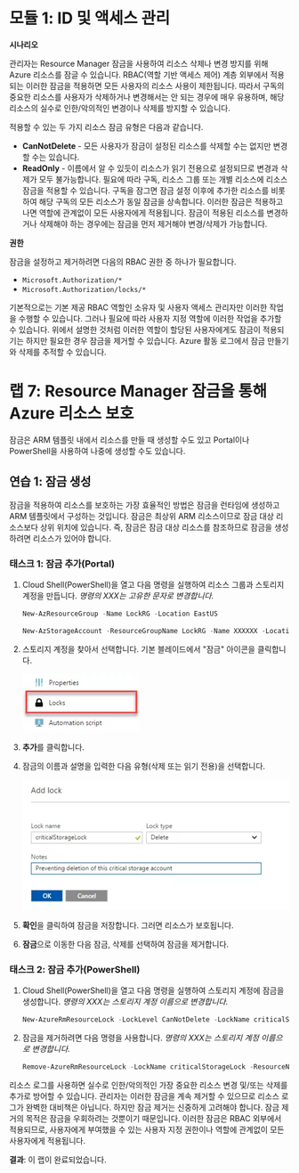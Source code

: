 ﻿---
lab:
    title: '랩 7: Resource Manager 잠금을 통해 Azure 리소스 보호'
    module: '모듈 1: ID 및 액세스 관리'
---

# 모듈 1: ID 및 액세스 관리 


**시나리오**

관리자는 Resource Manager 잠금을 사용하여 리소스 삭제나 변경 방지를 위해 Azure 리소스를 잠글 수 있습니다. RBAC(역할 기반 액세스 제어) 계층 외부에서 적용되는 이러한 잠금을 적용하면 모든 사용자의 리소스 사용이 제한됩니다. 따라서 구독의 중요한 리소스를 사용자가 삭제하거나 변경해서는 안 되는 경우에 매우 유용하며, 해당 리소스의 실수로 인한/악의적인 변경이나 삭제를 방지할 수 있습니다.

적용할 수 있는 두 가지 리소스 잠금 유형은 다음과 같습니다.

 - **CanNotDelete** - 모든 사용자가 잠금이 설정된 리소스를 삭제할 수는 없지만 변경할 수는 있습니다.
 - **ReadOnly** - 이름에서 알 수 있듯이 리소스가 읽기 전용으로 설정되므로 변경과 삭제가 모두 불가능합니다.
필요에 따라 구독, 리소스 그룹 또는 개별 리소스에 리소스 잠금을 적용할 수 있습니다. 구독을 잠그면 잠금 설정 이후에 추가한 리소스를 비롯하여 해당 구독의 모든 리소스가 동일 잠금을 상속합니다. 이러한 잠금은 적용하고 나면 역할에 관계없이 모든 사용자에게 적용됩니다. 잠금이 적용된 리소스를 변경하거나 삭제해야 하는 경우에는 잠금을 먼저 제거해야 변경/삭제가 가능합니다.

**권한**

잠금을 설정하고 제거하려면 다음의 RBAC 권한 중 하나가 필요합니다.

- `Microsoft.Authorization/*`
- `Microsoft.Authorization/locks/*`

기본적으로는 기본 제공 RBAC 역할인 소유자 및 사용자 액세스 관리자만 이러한 작업을 수행할 수 있습니다. 그러나 필요에 따라 사용자 지정 역할에 이러한 작업을 추가할 수 있습니다. 위에서 설명한 것처럼 이러한 역할이 할당된 사용자에게도 잠금이 적용되기는 하지만 필요한 경우 잠금을 제거할 수 있습니다. Azure 활동 로그에서 잠금 만들기와 삭제를 추적할 수 있습니다.




# 랩 7: Resource Manager 잠금을 통해 Azure 리소스 보호


잠금은 ARM 템플릿 내에서 리소스를 만들 때 생성할 수도 있고 Portal이나 PowerShell을 사용하여 나중에 생성할 수도 있습니다.


## 연습 1: 잠금 생성


잠금을 적용하여 리소스를 보호하는 가장 효율적인 방법은 잠금을 런타임에 생성하고 ARM 템플릿에서 구성하는 것입니다. 잠금은 최상위 ARM 리소스이므로 잠금 대상 리소스보다 상위 위치에 있습니다. 즉, 잠금은 잠금 대상 리소스를 참조하므로 잠금을 생성하려면 리소스가 있어야 합니다. 


### 태스크 1: 잠금 추가(Portal)

1.  Cloud Shell(PowerShell)을 열고 다음 명령을 실행하여 리소스 그룹과 스토리지 계정을 만듭니다.  _명령의 XXX는 고유한 문자로 변경합니다._

     ```powershell
    New-AzResourceGroup -Name LockRG -Location EastUS
     ```
    
     ```powershell
    New-AzStorageAccount -ResourceGroupName LockRG -Name XXXXXX -Location  EastUS -SkuName Standard_LRS -Kind StorageV2 
     ```

1.  스토리지 계정을 찾아서 선택합니다. 기본 블레이드에서 "잠금" 아이콘을 클릭합니다.

     ![스크린샷](../Media/Module-1/1adf9f0b-8325-40ce-a763-94008b9c63ae.png)


1.  **추가**를 클릭합니다.

1.  잠금의 이름과 설명을 입력한 다음 유형(삭제 또는 읽기 전용)을 선택합니다.

     ![스크린샷](../Media/Module-1/511e54e3-c876-454e-9a3d-e2896fcc990d.png)


1.  **확인**을 클릭하여 잠금을 저장합니다. 그러면 리소스가 보호됩니다.

1.  **잠금**으로 이동한 다음 잠금, 삭제를 선택하여 잠금을 제거합니다.

### 태스크 2: 잠금 추가(PowerShell)

1.  Cloud Shell(PowerShell)을 열고 다음 명령을 실행하여 스토리지 계정에 잠금을 생성합니다. _명령의 XXX는 스토리지 계정 이름으로 변경합니다._

     ```powershell
    New-AzureRmResourceLock -LockLevel CanNotDelete -LockName criticalStorageLock -ResourceName XXXXXX  -ResourceType Microsoft.Storage/storageAccounts -ResourceGroupName LockRG
     ```

1.  잠금을 제거하려면 다음 명령을 사용합니다. _명령의 XXX는 스토리지 계정 이름으로 변경합니다._

     ```powershell
    Remove-AzureRmResourceLock -LockName criticalStorageLock -ResourceName  XXXXX -ResourceGroupName LockRG -ResourceType Microsoft.Storage/storageAccounts
     ```


리소스 로그를 사용하면 실수로 인한/악의적인 가장 중요한 리소스 변경 및/또는 삭제를 추가로 방어할 수 있습니다. 관리자는 이러한 잠금을 계속 제거할 수 있으므로 리소스 로그가 완벽한 대비책은 아닙니다. 하지만 잠금 제거는 신중하게 고려해야 합니다. 잠금 제거의 목적은 잠금을 우회하려는 것뿐이기 때문입니다. 이러한 잠금은 RBAC 외부에서 적용되므로, 사용자에게 부여했을 수 있는 사용자 지정 권한이나 역할에 관계없이 모든 사용자에게 적용됩니다.



**결과**: 이 랩이 완료되었습니다.
